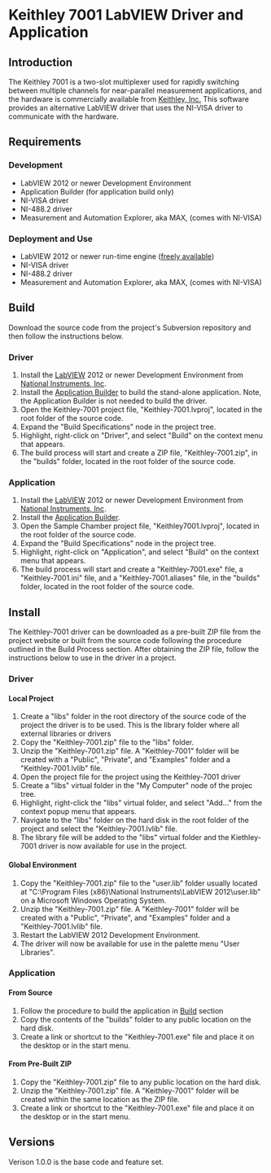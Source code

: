 # Keithley 7001 LabVIEW Driver and Application #

## Introduction ##

The Keithley 7001 is a two-slot multiplexer used for rapidly switching between multiple channels for near-parallel measurement applications, and the hardware is commercially available from [Keithley, Inc.](http://www.keithley.com) This software provides an alternative LabVIEW driver that uses the NI-VISA driver to communicate with the hardware.

## Requirements ##

### Development ###

  * LabVIEW 2012 or newer Development Environment
  * Application Builder (for application build only)
  * NI-VISA driver
  * NI-488.2 driver
  * Measurement and Automation Explorer, aka MAX, (comes with NI-VISA)

### Deployment and Use ###

  * LabVIEW 2012 or newer run-time engine ([freely available](http://joule.ni.com/nidu/cds/view/p/id/3433/lang/en))
  * NI-VISA driver
  * NI-488.2 driver
  * Measurement and Automation Explorer, aka MAX, (comes with NI-VISA)

## Build ##

Download the source code from the project's Subversion repository and then follow the instructions below.

### Driver ###

  1. Install the [LabVIEW](https://www.ni.com/labview) 2012 or newer Development Environment from [National Instruments, Inc](http://www.ni.com).
  1. Install the [Application Builder](http://sine.ni.com/nips/cds/view/p/lang/en/nid/10731) to build the stand-alone application. Note, the Application Builder is not needed to build the driver.
  1. Open the Keithley-7001 project file, "Keithley-7001.lvproj", located in the root folder of the source code.
  1. Expand the "Build Specifications" node in the project tree.
  1. Highlight, right-click on "Driver", and select "Build" on the context menu that appears.
  1. The build process will start and create a ZIP file, "Keithley-7001.zip", in the "builds" folder, located in the root folder of the source code.

### Application ###

  1. Install the [LabVIEW](https://www.ni.com/labview) 2012 or newer Development Environment from [National Instruments, Inc](http://www.ni.com).
  1. Install the [Application Builder](http://sine.ni.com/nips/cds/view/p/lang/en/nid/10731).
  1. Open the Sample Chamber project file, "Keithley7001.lvproj", located in the root folder of the source code.
  1. Expand the "Build Specifications" node in the project tree.
  1. Highlight, right-click on "Application", and select "Build" on the context menu that appears.
  1. The build process will start and create a "Keithley-7001.exe" file, a "Keithley-7001.ini" file, and a "Keithley-7001.aliases" file, in the "builds" folder, located in the root folder of the source code.

## Install ##

The Keithley-7001 driver can be downloaded as a pre-built ZIP file from the project website or built from the source code following the procedure outlined in the Build Process section. After obtaining the ZIP file, follow the instructions below to use in the driver in a project.

### Driver ###

#### Local Project ####

  1. Create a "libs" folder in the root directory of the source code of the project the driver is to be used. This is the library folder where all external libraries or drivers
  1. Copy the "Keithley-7001.zip" file to the "libs" folder.
  1. Unzip the "Keithley-7001.zip" file. A "Keithley-7001" folder will be created with a "Public", "Private", and "Examples" folder and a "Keithley-7001.lvlib" file.
  1. Open the project file for the project using the Keithley-7001 driver
  1. Create a "libs" virtual folder in the "My Computer" node of the projec tree.
  1. Highlight, right-click the "libs" virtual folder, and select "Add..." from the context popup menu that appears.
  1. Navigate to the "libs" folder on the hard disk in the root folder of the project and select the "Keithley-7001.lvlib" file.
  1. The library file will be added to the "libs" virtual folder and the Kiethley-7001 driver is now available for use in the project.

#### Global Environment ####

  1. Copy the "Keithley-7001.zip" file to the "user.lib" folder usually located at "C:\Program Files (x86)\National Instruments\LabVIEW 2012\user.lib" on a Microsoft Windows Operating System.
  1. Unzip the "Keithley-7001.zip" file. A "Keithley-7001" folder will be created with a "Public", "Private", and "Examples" folder and a "Keithley-7001.lvlib" file.
  1. Restart the LabVIEW 2012 Development Environment.
  1. The driver will now be available for use in the palette menu "User Libraries".

### Application ###

#### From Source ####

  1. Follow the procedure to build the application in [Build](Build.md) section
  1. Copy the contents of the "builds" folder to any public location on the hard disk.
  1. Create a link or shortcut to the "Keithley-7001.exe" file and place it on the desktop or in the start menu.

#### From Pre-Built ZIP ####

  1. Copy the "Keithley-7001.zip" file to any public location on the hard disk.
  1. Unzip the "Keithley-7001.zip" file. A "Keithley-7001" folder will be created within the same location as the ZIP file.
  1. Create a link or shortcut to the "Keithley-7001.exe" file and place it on the desktop or in the start menu.

## Versions ##

Verison 1.0.0 is the base code and feature set.